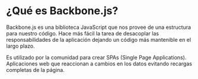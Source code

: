 # ¿Qué es Backbone.js?

Backbone.js es una biblioteca JavaScript que nos provee de una estructura para nuestro código. Hace
más fácil la tarea de desacoplar las responsabilidades de la aplicación dejando un código más
mantenible en el largo plazo.

Es utilizado por la comunidad para crear SPAs (Single Page Applications). Aplicaciones web que
reaccionan a cambios en los datos evitando recargas completas de la página.
